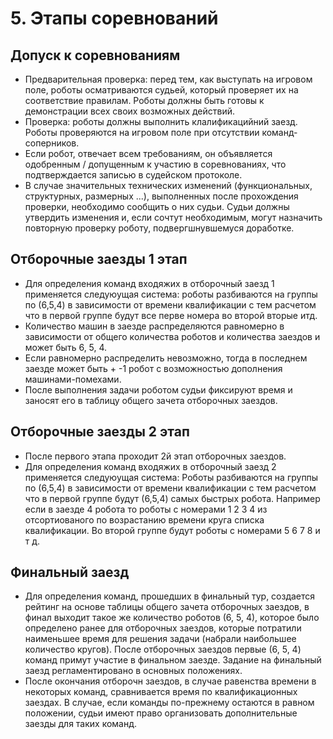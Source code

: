 # 5. Этапы соревнований

## Допуск к соревнованиям

* Предварительная проверка: перед тем, как выступать на игровом поле, роботы осматриваются судьей, который проверяет их 
на соответствие правилам. Роботы должны быть готовы к демонстрации всех своих возможных действий.
* Проверка: роботы должны выполнить клалификацийний заезд. Роботы проверяются на игровом поле при отсутствии 
команд-соперников.
* Если робот, отвечает всем требованиям, он объявляется одобренным / допущенным к участию в соревнованиях, что подтверждается записью в судейском протоколе.
* В случае значительных технических изменений (функциональных, структурных, размерных ...), выполненных после прохождения проверки, необходимо сообщить о них судьи. Судьи должны утвердить изменения и, если сочтут необходимым, могут назначить повторную проверку роботу, подвергшнувшемуся доработке.

## Отборочные заезды 1 этап
 
* Для определения команд входяжих в отборочный заезд 1 применяется следуюущая система: роботы разбиваются на группы по (6,5,4) в зависимости от времени квалификации с тем расчетом что в первой группе будут все перве номера во второй вторые итд.
* Количество машин в заезде распределяются равномерно в зависимости от общего количества роботов и количества заездов и 
может быть 6, 5, 4.
* Если равномерно распределить невозможно, тогда в последнем заезде может быть + -1 робот с возможностью дополнения 
машинами-помехами.
* После выполнения задачи роботом судьи фиксируют время и заносят его в таблицу общего зачета отборочных заездов.


## Отборочные заезды 2 этап

* После первого этапа проходит 2й этап отборочных заездов.
* Для определения команд входяжих в отборочный заезд 2 применяется следуюущая система: Роботы разбиваются на группы по (6,5,4) в зависимости от времени квалификации с тем расчетом что в первой группе будут (6,5,4) самых быстрых робота. Например если в заезде 4 робота то роботы с номерами 1 2 3 4 из отсортиованого по возрастанию времени круга списка квалификации. Во второй группе будут роботы с номерами 5 6 7 8 и т д. 

##  Финальный заезд

* Для определения команд, прошедших в финальный тур, создается рейтинг на основе таблицы общего зачета отборочных заездов, в финал выходит такое же количество роботов (6, 5, 4), которое было определено ранее для отборочных заездов, которые потратили наименьшее время для решения задачи (набрали наибольшее количество кругов).
После отборочных заездов первые (6, 5, 4) команд примут участие в финальном заезде. 
Задание на финальный заезд регламентировано в основных положениях.
* После окончания отборочн заездов, в случае равенства времени в некоторых команд, сравнивается время по 
квалификационных заездах. В случае, если команды по-прежнему остаются в равном положении, судьи имеют право организовать 
дополнительные заезды для таких команд.
